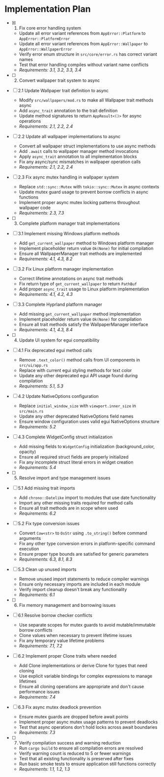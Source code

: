 # Implementation Plan

- [x] 1. Fix core error handling system







  - Update all error variant references from `AppError::Platform` to `AppError::PlatformError`
  - Update all error variant references from `AppError::Wallpaper` to `AppError::WallpaperError`
  - Verify error enum structure in `src/core/error.rs` has correct variant names
  - Test that error handling compiles without variant name conflicts
  - _Requirements: 3.1, 3.2, 3.3, 3.4_

- [ ] 2. Convert wallpaper trait system to async
- [ ] 2.1 Update Wallpaper trait definition to async
  - Modify `src/wallpapers/mod.rs` to make all Wallpaper trait methods async
  - Add `async_trait` annotation to the trait definition
  - Update method signatures to return `AppResult<()>` for async operations
  - _Requirements: 2.1, 2.2, 2.4_

- [ ] 2.2 Update all wallpaper implementations to async
  - Convert all wallpaper struct implementations to use async methods
  - Add `.await` calls to wallpaper manager method invocations
  - Apply `async_trait` annotation to all implementation blocks
  - Fix any async/sync mismatches in wallpaper operation calls
  - _Requirements: 2.1, 2.2, 2.4_

- [ ] 2.3 Fix async mutex handling in wallpaper system
  - Replace `std::sync::Mutex` with `tokio::sync::Mutex` in async contexts
  - Update mutex guard usage to prevent borrow conflicts in async functions
  - Implement proper async mutex locking patterns throughout wallpaper code
  - _Requirements: 2.3, 7.3_

- [ ] 3. Complete platform manager trait implementations
- [ ] 3.1 Implement missing Windows platform methods
  - Add `get_current_wallpaper` method to Windows platform manager
  - Implement placeholder return value `Ok(None)` for initial compilation
  - Ensure all WallpaperManager trait methods are implemented
  - _Requirements: 4.1, 4.3, 8.2_

- [ ] 3.2 Fix Linux platform manager implementation
  - Correct lifetime annotations on async trait methods
  - Fix return type of `get_current_wallpaper` to return `PathBuf`
  - Add proper `async_trait` usage to Linux platform implementation
  - _Requirements: 4.1, 4.2, 4.3_

- [ ] 3.3 Complete Hyprland platform manager
  - Add missing `get_current_wallpaper` method implementation
  - Implement placeholder return value `Ok(None)` for compilation
  - Ensure all trait methods satisfy the WallpaperManager interface
  - _Requirements: 4.1, 4.3, 8.4_

- [ ] 4. Update UI system for egui compatibility
- [ ] 4.1 Fix deprecated egui method calls
  - Remove `.text_color()` method calls from UI components in `src/ui/app.rs`
  - Replace with current egui styling methods for text color
  - Update any other deprecated egui API usage found during compilation
  - _Requirements: 5.1, 5.3_

- [ ] 4.2 Update NativeOptions configuration
  - Replace `initial_window_size` with `viewport.inner_size` in `src/main.rs`
  - Update any other deprecated NativeOptions field names
  - Ensure window configuration uses valid egui NativeOptions structure
  - _Requirements: 5.2_

- [ ] 4.3 Complete WidgetConfig struct initialization
  - Add missing fields to `WidgetConfig` initialization (background_color, opacity)
  - Ensure all required struct fields are properly initialized
  - Fix any incomplete struct literal errors in widget creation
  - _Requirements: 5.4_

- [ ] 5. Resolve import and type management issues
- [ ] 5.1 Add missing trait imports
  - Add `chrono::Datelike` import to modules that use date functionality
  - Import any other missing traits required for method calls
  - Ensure all trait methods are in scope where used
  - _Requirements: 6.2_

- [ ] 5.2 Fix type conversion issues
  - Convert `Cow<str>` to `OsStr` using `.to_string()` before command arguments
  - Fix any other type conversion errors in platform-specific command execution
  - Ensure proper type bounds are satisfied for generic parameters
  - _Requirements: 6.3, 8.1, 8.3_

- [ ] 5.3 Clean up unused imports
  - Remove unused import statements to reduce compiler warnings
  - Ensure only necessary imports are included in each module
  - Verify import cleanup doesn't break any functionality
  - _Requirements: 6.1_

- [ ] 6. Fix memory management and borrowing issues
- [ ] 6.1 Resolve borrow checker conflicts
  - Use separate scopes for mutex guards to avoid mutable/immutable borrow conflicts
  - Clone values when necessary to prevent lifetime issues
  - Fix any temporary value lifetime problems
  - _Requirements: 7.1, 7.2_

- [ ] 6.2 Implement proper Clone traits where needed
  - Add Clone implementations or derive Clone for types that need cloning
  - Use explicit variable bindings for complex expressions to manage lifetimes
  - Ensure all cloning operations are appropriate and don't cause performance issues
  - _Requirements: 7.4_

- [ ] 6.3 Fix async mutex deadlock prevention
  - Ensure mutex guards are dropped before await points
  - Implement proper async mutex usage patterns to prevent deadlocks
  - Test that async operations don't hold locks across await boundaries
  - _Requirements: 7.3_

- [ ] 7. Verify compilation success and warning reduction
  - Run `cargo build` to ensure all compilation errors are resolved
  - Verify warning count is reduced to 5 or fewer warnings
  - Test that all existing functionality is preserved after fixes
  - Run basic smoke tests to ensure application still functions correctly
  - _Requirements: 1.1, 1.2, 1.3_